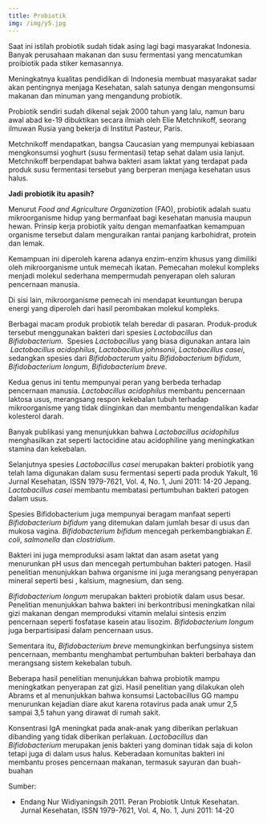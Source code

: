 ```yaml
---
title: Probiotik
img: /img/y5.jpg
---
```


Saat ini istilah probiotik sudah tidak asing lagi bagi masyarakat Indonesia. Banyak perusahaan makanan dan susu fermentasi yang mencatumkan proibiotik pada stiker kemasannya.

Meningkatnya kualitas pendidikan di Indonesia membuat masyarakat sadar akan pentingnya menjaga Kesehatan, salah satunya dengan mengonsumsi makanan dan minuman yang mengandung probiotik.

Probiotik sendiri sudah dikenal sejak 2000 tahun yang lalu, namun baru awal abad ke-19 dibuktikan secara ilmiah oleh Elie Metchnikoff, seorang ilmuwan Rusia yang bekerja di Institut Pasteur, Paris.

Metchnikoff mendapatkan, bangsa Caucasian yang mempunyai kebiasaan mengkonsumsi yoghurt (susu fermentasi) tetap sehat dalam usia lanjut. Metchnikoff berpendapat bahwa bakteri asam laktat yang terdapat pada produk susu fermentasi tersebut yang berperan menjaga kesehatan usus halus.

**Jadi probiotik itu apasih?**

Menurut _Food and Agriculture Organization_ (FAO), probiotik adalah suatu mikroorganisme hidup yang bermanfaat bagi kesehatan manusia maupun hewan. Prinsip kerja probiotik yaitu dengan memanfaatkan kemampuan organisme tersebut dalam menguraikan rantai panjang karbohidrat, protein dan lemak.

Kemampuan ini diperoleh karena adanya enzim-enzim khusus yang dimiliki oleh mikroorganisme untuk memecah ikatan. Pemecahan molekul kompleks menjadi molekul sederhana mempermudah penyerapan oleh saluran pencernaan manusia.

Di sisi lain, mikroorganisme pemecah ini mendapat keuntungan berupa energi yang diperoleh dari hasil perombakan molekul kompleks.

Berbagai macam produk probiotik telah beredar di pasaran. Produk-produk tersebut menggunakan bakteri dari spesies _Lactobacillus_ dan _Bifidobacterium_.  Spesies _Lactobacillus_ yang biasa digunakan antara lain  *Lactobacillus acidophilus*, _Lactobacillus johnsonii_, _Lactobacillus casei_, sedangkan spesies dari _Bifidobacterum_ yaitu _Bifidobacterium bifidum_, _Bifidobacterium longum_, _Bifidobacterium breve_.

Kedua genus ini tentu mempunyai peran yang berbeda terhadap pencernaan manusia. _Lactobacillus acidophilus_ membantu pencernaan laktosa usus, merangsang respon kekebalan tubuh terhadap mikroorganisme yang tidak diinginkan dan membantu mengendalikan kadar kolesterol darah.

Banyak publikasi yang menunjukkan bahwa _Lactobacillus acidophilus_ menghasilkan zat seperti lactocidine atau acidophiline yang meningkatkan stamina dan kekebalan.

Selanjutnya spesies _Lactobacillus casei_ merupakan bakteri probiotik yang telah lama digunakan dalam susu fermentasi seperti pada produk Yakult, 16 Jurnal Kesehatan, ISSN 1979-7621, Vol. 4, No. 1, Juni 2011: 14-20 Jepang. _Lactobacillus casei_ membantu membatasi pertumbuhan bakteri patogen dalam usus.

Spesies Bifidobacterium juga mempunyai beragam manfaat seperti _Bifidobacterium bifidum_ yang ditemukan dalam jumlah besar di usus dan mukosa vagina. _Bifidobacterium bifidum_ mencegah perkembangbiakan _E. coli_, _salmonella_ dan _clostridium_.

Bakteri ini juga memproduksi asam laktat dan asam asetat yang menurunkan pH usus dan mencegah pertumbuhan bakteri patogen. Hasil penelitian menunjukkan bahwa organisme ini juga merangsang penyerapan mineral seperti besi , kalsium, magnesium, dan seng.

_Bifidobacterium longum_ merupakan bakteri probiotik dalam usus besar. Penelitian menunjukkan bahwa bakteri ini berkontribusi meningkatkan nilai gizi makanan dengan memproduksi vitamin melalui sintesis enzim pencernaan seperti fosfatase kasein atau lisozim. _Bifidobacterium longum_ juga berpartisipasi dalam pencernaan usus.

Sementara itu, _Bifidobacterium breve_ memungkinkan berfungsinya sistem pencernaan, membantu menghambat pertumbuhan bakteri berbahaya dan merangsang sistem kekebalan tubuh.

Beberapa hasil penelitian menunjukkan bahwa probiotik mampu meningkatkan penyerapan zat gizi. Hasil penelitian yang dilakukan oleh Abrams et al menunjukkan bahwa konsumsi Lactobacillus GG mampu menurunkan kejadian diare akut karena rotavirus pada anak umur 2,5 sampai 3,5 tahun yang dirawat di rumah sakit.

Konsentrasi IgA meningkat pada anak-anak yang diberikan perlakuan dibanding yang tidak diberikan perlakuan. _Lactobacillus_ dan _Bifidobacterium_ merupakan jenis bakteri yang dominan tidak saja di kolon tetapi juga di dalam usus halus. Keberadaan komunitas bakteri ini membantu proses pencernaan makanan, termasuk sayuran dan buah-buahan

Sumber:

- Endang Nur Widiyaningsih 2011. Peran Probiotik Untuk Kesehatan. Jurnal Kesehatan, ISSN 1979-7621, Vol. 4, No. 1, Juni 2011: 14-20
